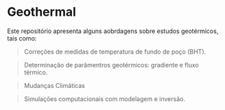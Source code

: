 # Geothermal

Este repositório apresenta alguns aobrdagens sobre estudos geotérmicos, tais como: 

>Correções de medidas de temperatura de fundo de poço (BHT).

>Determinação de parâmentros geotérmicos: gradiente e fluxo térmico.

>Mudanças Climáticas

>Simulações computacionais com modelagem e inversão.
